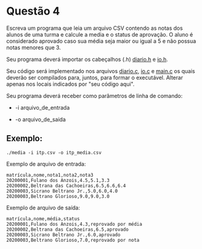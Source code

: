 # Questão 4

Escreva um programa que leia um arquivo CSV contendo as notas dos alunos de uma turma e calcule a media e o status de aprovação. O aluno é considerado aprovado caso sua média seja maior ou igual a 5 e não possua notas menores que 3.

Seu programa deverá importar os cabeçalhos (.h) [diario.h](diario.h) e [io.h](io.h).

Seu código será implementado nos arquivos [diario.c](diario.c), [io.c](io.c) e [main.c](main.c) os quais deverão ser compilados para, juntos, para formar o executável. Alterar apenas nos locais indicados por "seu código aqui".

Seu programa deverá receber como parâmetros de linha de comando:

* -i arquivo\_de\_entrada

* -o arquivo\_de\_saida

## Exemplo:

```shell
./media -i itp.csv -o itp_media.csv
```
Exemplo de arquivo de entrada:
```
matrícula,nome,nota1,nota2,nota3
20200001,Fulano dos Anzois,4.5,5.1,3.3
20200002,Beltrana das Cachoeiras,6.5,6.6,6.4
20200003,Sicrano Beltrano Jr.,5.0,6.0,4.0
20200003,Beltrano Glorioso,9.0,9.0,3.0
```
Exemplo de arquivo de saída:
```
matrícula,nome,média,status
20200001,Fulano dos Anzois,4.3,reprovado por média
20200002,Beltrana das Cachoeiras,6.5,aprovado
20200003,Sicrano Beltrano Jr.,6.0,aprovado
20200003,Beltrano Glorioso,7.0,reprovado por nota
```
